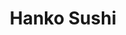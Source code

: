 ---
title: Hanko Sushi
ravintola: ye
ruka: ye
slug: https://www.hankosushi.fi/
kuvaus: Sushia vastuullisista merenelävistä
update: 2022-02-09-14:20
image01: ../images/hankoSushi.jpg
---